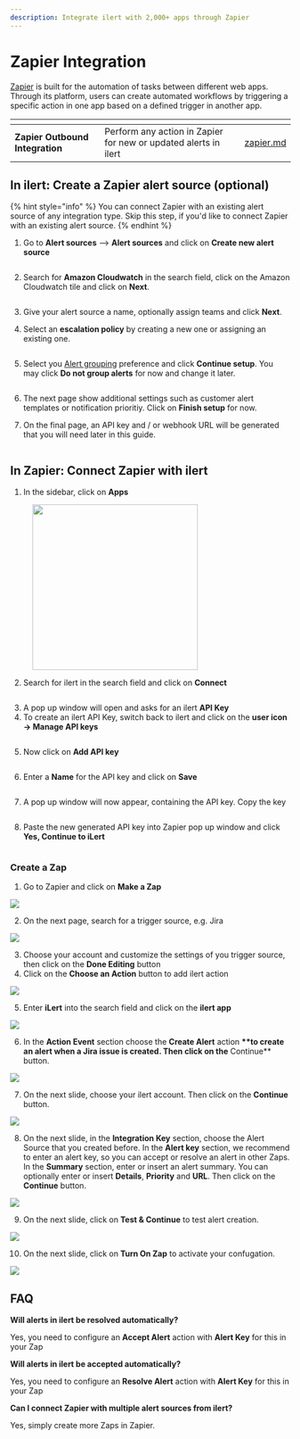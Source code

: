 ```yaml
---
description: Integrate ilert with 2,000+ apps through Zapier
---
```


# Zapier Integration

[Zapier](https://zapier.com/) is built for the automation of tasks between different web apps. Through its platform, users can create automated workflows by triggering a specific action in one app based on a defined trigger in another app.

<table data-card-size="large" data-view="cards"><thead><tr><th></th><th></th><th data-hidden data-card-target data-type="content-ref"></th></tr></thead><tbody><tr><td><strong>Zapier Outbound Integration</strong></td><td>Perform any action in Zapier for new or updated alerts in ilert</td><td><a href="../outbound-integrations/zapier.md">zapier.md</a></td></tr></tbody></table>

## In ilert: Create a Zapier alert source (optional) <a href="#in-ilert" id="in-ilert"></a>

{% hint style="info" %}
You can connect Zapier with an existing alert source of any integration type. Skip this step, if you'd like to connect Zapier with an existing alert source.
{% endhint %}

1.  Go to **Alert sources** --> **Alert sources** and click on **Create new alert source**

    <figure><img src="../.gitbook/assets/Screenshot 2023-08-28 at 10.21.10.png" alt=""><figcaption></figcaption></figure>
2.  Search for **Amazon Cloudwatch** in the search field, click on the Amazon Cloudwatch tile and click on **Next**.&#x20;

    <figure><img src="../.gitbook/assets/Screenshot 2023-08-28 at 10.24.23.png" alt=""><figcaption></figcaption></figure>
3. Give your alert source a name, optionally assign teams and click **Next**.
4.  Select an **escalation policy** by creating a new one or assigning an existing one.

    <figure><img src="../.gitbook/assets/Screenshot 2023-08-28 at 11.37.47.png" alt=""><figcaption></figcaption></figure>
5.  Select you [Alert grouping](../alerting/alert-sources.md#alert-grouping) preference and click **Continue setup**. You may click **Do not group alerts** for now and change it later.&#x20;

    <figure><img src="../.gitbook/assets/Screenshot 2023-08-28 at 11.38.24.png" alt=""><figcaption></figcaption></figure>
6. The next page show additional settings such as customer alert templates or notification prioritiy. Click on **Finish setup** for now.
7.  On the final page, an API key and / or webhook URL will be generated that you will need later in this guide.

    <figure><img src="../.gitbook/assets/Screenshot 2023-08-28 at 11.47.34 (1).png" alt=""><figcaption></figcaption></figure>

## In Zapier: Connect Zapier with ilert <a href="#in-topdesk" id="in-topdesk"></a>

1. In the sidebar, click on **Apps**

<figure><img src="../.gitbook/assets/zapier-connect-1.png" alt="" width="297"><figcaption></figcaption></figure>

2. Search for ilert in the search field and click on **Connect**

<figure><img src="../.gitbook/assets/zapier-connect-2.png" alt=""><figcaption></figcaption></figure>

3. A pop up window will open and asks for an ilert **API Key**
4. To create an ilert API Key, switch back to ilert and click on the **user icon -> Manage API keys**

<figure><img src="../.gitbook/assets/ilert-apikey-1.png" alt=""><figcaption></figcaption></figure>

5. Now click on **Add API key**

<figure><img src="../.gitbook/assets/ilert-apikey-2.png" alt=""><figcaption></figcaption></figure>

6. Enter a **Name** for the API key and click on **Save**

<figure><img src="../.gitbook/assets/ilert-apikey-3.png" alt=""><figcaption></figcaption></figure>

7. A pop up window will now appear, containing the API key. Copy the key

<figure><img src="../.gitbook/assets/ilert-apikey-4.png" alt=""><figcaption></figcaption></figure>

8. Paste the new generated API key into Zapier pop up window and click **Yes, Continue to iLert**

<figure><img src="../.gitbook/assets/zapier-connect-3.png" alt=""><figcaption></figcaption></figure>

### Create a Zap <a href="#create-action-sequences" id="create-action-sequences"></a>

1. Go to Zapier and click on **Make a Zap**

![](../.gitbook/assets/Screenshot\_29\_10\_20\_\_16\_22.png)

2. On the next page, search for a trigger source, e.g. Jira

![](../.gitbook/assets/Screenshot\_29\_10\_20\_\_16\_35.png)

3. Choose your account and customize the settings of you trigger source, then click on the **Done Editing** button
4. Click on the **Choose an Action** button to add ilert action

![](../.gitbook/assets/Screenshot\_29\_10\_20\_\_16\_39.png)

5. Enter **iLert** into the search field and click on the **ilert app**

![](<../.gitbook/assets/Screenshot\_29\_10\_20\_\_16\_40 (1).png>)

6. In the **Action Event** section choose the **Create Alert** action **\*\*to create an alert when a Jira issue is created. Then click on the** Continue\*\* button.

![](../.gitbook/assets/Screenshot\_29\_10\_20\_\_16\_45.png)

7. On the next slide, choose your ilert account. Then click on the **Continue** button.

![](../.gitbook/assets/Screenshot\_29\_10\_20\_\_16\_47.png)

8. On the next slide, in the **Integration Key** section, choose the Alert Source that you created before. In the **Alert key** section, we recommend to enter an alert key, so you can accept or resolve an alert in other Zaps. In the **Summary** section, enter or insert an alert summary. You can optionally enter or insert **Details**, **Priority** and **URL**. Then click on the **Continue** button.

![](../.gitbook/assets/Screenshot\_29\_10\_20\_\_23\_15.png)

9. On the next slide, click on **Test & Continue** to test alert creation.

![](../.gitbook/assets/Screenshot\_29\_10\_20\_\_23\_22.png)

10. &#x20;On the next slide, click on **Turn On Zap** to activate your confugation.

![](../.gitbook/assets/Screenshot\_29\_10\_20\_\_23\_25.png)

## FAQ <a href="#faq" id="faq"></a>

**Will alerts in ilert be resolved automatically?**

Yes, you need to configure an **Accept Alert** action with **Alert Key** for this in your Zap

**Will alerts in ilert be accepted automatically?**

Yes, you need to configure an **Resolve Alert** action with **Alert Key** for this in your Zap

**Can I connect Zapier with multiple alert sources from ilert?**

Yes, simply create more Zaps in Zapier.
